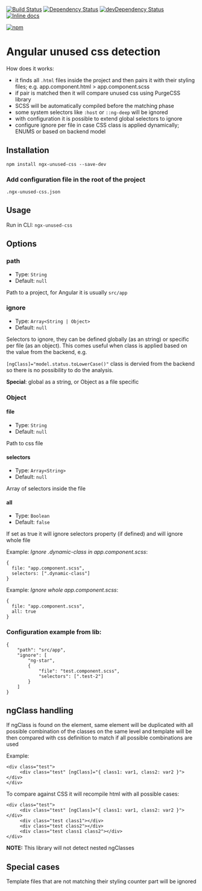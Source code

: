 [![Build Status](https://travis-ci.org/ivanblazevic/ngx-unused-css.svg?branch=master)](https://travis-ci.org/ivanblazevic/ngx-unused-css)
[![Dependency Status](https://david-dm.org/ivanblazevic/ngx-unused-css.svg?theme=shields.io)](https://david-dm.org/ivanblazevic/ngx-unused-css)
[![devDependency Status](https://david-dm.org/ivanblazevic/ngx-unused-css/dev-status.svg?theme=shields.io)](https://david-dm.org/ivanblazevic/ngx-unused-css#info=devDependencies)
[![Inline docs](http://inch-ci.org/github/ivanblazevic/ngx-unused-css.svg?branch=master)](http://inch-ci.org/github/ivanblazevic/ngx-unused-css)

[![npm](https://nodei.co/npm/ngx-unused-css.png?downloads=true&downloadRank=true&stars=true)](https://npmjs.org/package/ngx-unused-css)


# Angular unused css detection

How does it works:

- it finds all `.html` files inside the project and then pairs it with their styling files;
     e.g. app.component.html > app.component.scss
- if pair is matched then it will compare unused css using PurgeCSS library
- SCSS will be automatically compiled before the matching phase
- some system selectors like `:host` or `::ng-deep` will be ignored
- with configuration it is possible to extend global selectors to ignore
- configure ignore per file in case CSS class is applied dynamically; ENUMS or based on backend model

## Installation

`npm install ngx-unused-css --save-dev`

### Add configuration file in the root of the project

`.ngx-unused-css.json`

## Usage

Run in CLI: `ngx-unused-css`

## Options

### path

* Type: `String`
* Default: `null`

Path to a project, for Angular it is usually `src/app`

### ignore

* Type: `Array<String | Object>`
* Default: `null`

Selectors to ignore, they can be defined globally (as an string) or specific per file (as an object).
This comes useful when class is applied based on the value from the backend, e.g.

`[ngClass]="model.status.toLowerCase()"` class is dervied from the backend so there is no possibility to do the analysis.

**Special**: global as a string, or Object as a file specific

### Object

#### file
* Type: `String`
* Default: `null`

Path to css file

#### selectors
* Type: `Array<String>`
* Default: `null`

Array of selectors inside the file

#### all
* Type: `Boolean`
* Default: `false`

If set as true it will ignore selectors property (if defined) and will ignore whole file

Example: *Ignore .dynamic-class in app.component.scss*:
```
{
  file: "app.component.scss",
  selectors: [".dynamic-class"]
}
```

Example: *Ignore whole app.component.scss*:
```
{
  file: "app.component.scss",
  all: true
}
```

### Configuration example from lib:
```
{
    "path": "src/app", 
    "ignore": [
        "ng-star",
        {
            "file": "test.component.scss",
            "selectors": [".test-2"]
        }
    ]
}
```

## ngClass handling

If ngClass is found on the element, same element will be duplicated with all possible combination of the classes on the same level and template will be then compared with css definition to match if all possible combinations are used

Example:
```
<div class="test">
     <div class="test" [ngClass]="{ class1: var1, class2: var2 }"></div>
</div>
```

To compare against CSS it will recompile html with all possible cases:
```
<div class="test">
     <div class="test" [ngClass]="{ class1: var1, class2: var2 }"></div>
     <div class="test class1"></div>
     <div class="test class2"></div>
     <div class="test class1 class2"></div>
</div>
```

**NOTE:** This library will not detect nested ngClasses


## Special cases

Template files that are not matching their styling counter part will be ignored
